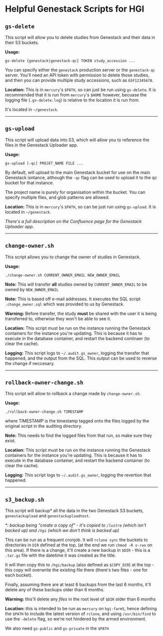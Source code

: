 # Helpful Genestack Scripts for HGI

## `gs-delete`

This script will allow you to delete studies from Genestack and their data in their S3 buckets.

**Usage:**
```
gs-delete {genestack|genestack-qc} TOKEN study_accession ...
```

You can specify either the `genestack` production server or the `genestack-qc` server. You'll need an API token with permission to delete those studies, and then you can provide multiple study accessions, such as `GSF12345678`.

**Location:**
This is in `mercury`'s `$PATH`, so can just be run using `gs-delete`. It is recommended that it is run from `mercury`'s `$HOME` however, becuase the logging file (`.gs-delete.log`) is relative to the location it is run from.

It's located in `~/genestack`.

---

## `gs-upload`

This script will upload data into S3, which will allow you to reference the files in the Genestack Uploader app.

**Usage:**
```
gs-upload [-qc] PROJET_NAME FILE ...
```

By default, will upload to the main Genestack bucket for use on the main Genestack isntance, although the `-qc` flag can be used to upload it to the qc bucket for that instance.

The project name is purely for organisation within the bucket. You can specify multiple files, and glob patterns are allowed.

**Location:**
This is in `mercury`'s `$PATH`, so can be just run using `gs-upload`. It is located in `~/genestack`.

*There's a full description on the Confluence page for the Genestack Uploader app.*

---

## `change-owner.sh`

This script allows you to change the owner of studies in Genestack.

**Usage:**
```
./change-owner.sh CURRENT_OWNER_EMAIL NEW_OWNER_EMAIL
```

**Note:** This will transfer **all** studies owned by `CURRENT_OWNER_EMAIL` to be owned by `NEW_OWNER_EMAIL`

**Note:** This is based off e-mail addresses. It executes the SQL script `.change_owner.sql` which was provided to us by Genestack.

**Warning:** Before transfer, the study **must** be shared with the user it is being transferred to, otherwise they won't be able to see it.

**Location:** This script must be run on the instance running the Genestack containers for the instance you're updating. This is because it has to execute in the database container, and restart the backend continaer (to clear the cache).

**Logging:** This script logs to `~/.audit.gs_owner`, logging the transfer that happened, and the output from the SQL. This output can be used to reverse the change if neccesary.

---

## `rollback-owner-change.sh`

This script will allow to rollback a change made by `change-owner.sh`.

**Usage:**
```
./rollback-owner-change.sh TIMESTAMP
```
where TIMESTAMP is the timestamp tagged onto the files logged by the original script in the auditing directory.

**Note:** This needs to find the logged files from that run, so make sure they exist.

**Location:** This script must be run on the instance running the Genestack containers for the instance you're updating. This is because it has to execute in the database container, and restart the backend container (to clear the cache).

**Logging:** This script logs to `~/.audit.gs_owner`, logging the revertion that happened.

---

## `s3_backup.sh`

This script will backup* all the data in the two Genestack S3 buckets, `genestackupload` and `genestackuploadtest`.

_*: backup being "create a copy of" - it's copied to `/lustre` (which isn't backed up) and `/hgi` (which we don't think is backed up)_

This can be run as a frequent cronjob. It will `rclone sync` the buckets to directories in `DIR` defined at the top, (at the end we run `chmod -R o-rwx` on this area). If there is a change, it'll create a new backup in `$DIR` - this is a `.tar.gz` file with the datetime it was created as the title.

It will then copy this to `/hgi/backup` (also defined as `$COPY_DIR`) at the top - this copy will overwrite the existing file there (there's two files - one for each bucket).

Finally, assuming there are at least 6 backups from the last 6 months, it'll delete any of these backups older than 6 months.

**Warning:** this'll delete any _files_ in the root level of `$DIR` older than 6 months

**Location:** this is intended to be run as `mercury` on `hgi-farm5`, hence defining the `$PATH` to include the latest version of `rclone`, and using `/usr/bin/find` to use the `-delete` flag, so we're not hindered by the armed environment.

We also need `gs-public` and `gs-private` in the `$PATH`